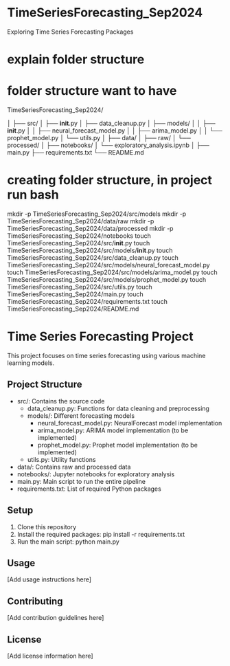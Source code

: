 # TimeSeriesForecasting_Sep2024
Exploring Time Series Forecasting Packages


# explain folder structure
# folder structure want to have

TimeSeriesForecasting_Sep2024/

│
├── src/
│   ├── __init__.py
│   ├── data_cleanup.py
│   ├── models/
│   │   ├── __init__.py
│   │   ├── neural_forecast_model.py
│   │   ├── arima_model.py
│   │   └── prophet_model.py
│   └── utils.py
│
├── data/
│   ├── raw/
│   └── processed/
│
├── notebooks/
│   └── exploratory_analysis.ipynb
│
├── main.py
├── requirements.txt
└── README.md



# creating folder structure, in project run bash

mkdir -p TimeSeriesForecasting_Sep2024/src/models
mkdir -p TimeSeriesForecasting_Sep2024/data/raw
mkdir -p TimeSeriesForecasting_Sep2024/data/processed
mkdir -p TimeSeriesForecasting_Sep2024/notebooks
touch TimeSeriesForecasting_Sep2024/src/__init__.py
touch TimeSeriesForecasting_Sep2024/src/models/__init__.py
touch TimeSeriesForecasting_Sep2024/src/data_cleanup.py
touch TimeSeriesForecasting_Sep2024/src/models/neural_forecast_model.py
touch TimeSeriesForecasting_Sep2024/src/models/arima_model.py
touch TimeSeriesForecasting_Sep2024/src/models/prophet_model.py
touch TimeSeriesForecasting_Sep2024/src/utils.py
touch TimeSeriesForecasting_Sep2024/main.py
touch TimeSeriesForecasting_Sep2024/requirements.txt
touch TimeSeriesForecasting_Sep2024/README.md






# Time Series Forecasting Project

This project focuses on time series forecasting using various machine learning models.

## Project Structure

- src/: Contains the source code
  - data_cleanup.py: Functions for data cleaning and preprocessing
  - models/: Different forecasting models
    - neural_forecast_model.py: NeuralForecast model implementation
    - arima_model.py: ARIMA model implementation (to be implemented)
    - prophet_model.py: Prophet model implementation (to be implemented)
  - utils.py: Utility functions
- data/: Contains raw and processed data
- notebooks/: Jupyter notebooks for exploratory analysis
- main.py: Main script to run the entire pipeline
- requirements.txt: List of required Python packages

## Setup

1. Clone this repository
2. Install the required packages: pip install -r requirements.txt
3. Run the main script: python main.py

## Usage

[Add usage instructions here]

## Contributing

[Add contribution guidelines here]

## License

[Add license information here]